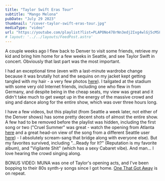 ```yaml
---
title: "Taylor Swift Eras Tour"
subtitle: "Mango Melona"
pubDate: "July 29 2023"
thumbnail: "/cover-taylor-swift-eras-tour.jpg"
mediaType: "video"
url: "https://youtube.com/playlist?list=PLAPONo478rNn3edj2Ixg4wlGj5cMS8L8h"
# layout: '../../layouts/FeedPost.astro'
---
```

A couple weeks ago I flew back to Denver to visit some friends, retrieve my kid and bring him home for a few weeks in Seattle, and see Taylor Swift in concert. Obviously that last part was the most important. 

I had an exceptional time (even with a last-minute wardrobe change because it was brutally hot and the sequins on my jacket kept getting tangled with my hair - a very few photos [here](https://www.instagram.com/p/CutWWmDMIuS/?utm_source=ig_web_copy_link&igshid=MzRlODBiNWFlZA==)). I tailgated at the stadium with some very old Internet friends, including one who flew in from Germany, and despite being in the cheap seats, my view was great and it didn't take much to get swept up in the energy of the massive crowd and sing and dance along for the entire show, which was over three hours long. 

I have a few videos, but this playlist (from Seattle a week later, not either of the Denver shows) has some pretty decent shots of almost the entire show. A few had to be removed before the playlist was hidden, including the first song or two ("Cruel Summer" was great - watch the opening from Atlanta [here](https://youtu.be/kma44cS89Uc) and a great head-on view of the song from a different Seattle user [here](https://youtu.be/n0W55X80udY)) - I absolutely scream-sang that bridge along with everyone else). But my favorites survived, including "...Ready for It?" (Reputation is my favorite album), and "Vigilante Shit" (which has a sexy Cabaret vibe). And man... I love hearing the crowd singing along. 

BONUS VIDEO: MUNA was one of Taylor's opening acts, and I've been bopping to their 80s synth-y songs since I got home. [One That Got Away](https://www.youtube.com/watch?v=-auMY71v5cs) is on repeat. 